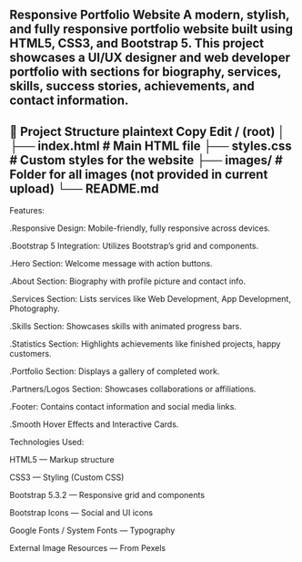 Responsive Portfolio Website
A modern, stylish, and fully responsive portfolio website built using HTML5, CSS3, and Bootstrap 5. This project showcases a UI/UX designer and web developer portfolio with sections for biography, services, skills, success stories, achievements, and contact information.
---
📂 Project Structure
plaintext
Copy
Edit
/ (root)
│
├── index.html        # Main HTML file
├── styles.css        # Custom styles for the website
├── images/           # Folder for all images (not provided in current upload)
└── README.md         
---

Features:

.Responsive Design: Mobile-friendly, fully responsive across devices.

.Bootstrap 5 Integration: Utilizes Bootstrap’s grid and components.

.Hero Section: Welcome message with action buttons.

.About Section: Biography with profile picture and contact info.

.Services Section: Lists services like Web Development, App Development, Photography.

.Skills Section: Showcases skills with animated progress bars.

.Statistics Section: Highlights achievements like finished projects, happy customers.

.Portfolio Section: Displays a gallery of completed work.

.Partners/Logos Section: Showcases collaborations or affiliations.

.Footer: Contains contact information and social media links.

.Smooth Hover Effects and Interactive Cards.


Technologies Used:

HTML5 — Markup structure

CSS3 — Styling (Custom CSS)

Bootstrap 5.3.2 — Responsive grid and components

Bootstrap Icons — Social and UI icons

Google Fonts / System Fonts — Typography

External Image Resources — From Pexels

